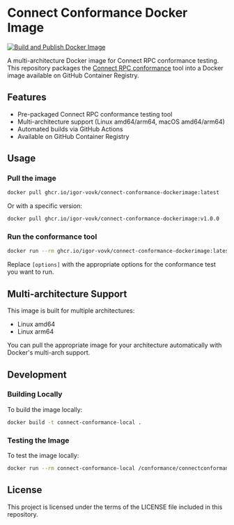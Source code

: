 # Connect Conformance Docker Image

[![Build and Publish Docker Image](https://github.com/igor-vovk/connect-conformance-dockerimage/actions/workflows/docker-publish.yml/badge.svg)](https://github.com/igor-vovk/connect-conformance-dockerimage/actions/workflows/docker-publish.yml)

A multi-architecture Docker image for Connect RPC conformance testing. This repository packages
the [Connect RPC conformance](https://github.com/connectrpc/conformance) tool into a Docker image available on GitHub
Container Registry.

## Features

- Pre-packaged Connect RPC conformance testing tool
- Multi-architecture support (Linux amd64/arm64, macOS amd64/arm64)
- Automated builds via GitHub Actions
- Available on GitHub Container Registry

## Usage

### Pull the image

```bash
docker pull ghcr.io/igor-vovk/connect-conformance-dockerimage:latest
```

Or with a specific version:

```bash
docker pull ghcr.io/igor-vovk/connect-conformance-dockerimage:v1.0.0
```

### Run the conformance tool

```bash
docker run --rm ghcr.io/igor-vovk/connect-conformance-dockerimage:latest /conformance/connectconformance [options]
```

Replace `[options]` with the appropriate options for the conformance test you want to run.


## Multi-architecture Support

This image is built for multiple architectures:

- Linux amd64
- Linux arm64

You can pull the appropriate image for your architecture automatically with Docker's multi-arch support.

## Development

### Building Locally

To build the image locally:

```bash
docker build -t connect-conformance-local .
```

### Testing the Image

To test the image locally:

```bash
docker run --rm connect-conformance-local /conformance/connectconformance --version
```

## License

This project is licensed under the terms of the LICENSE file included in this repository.